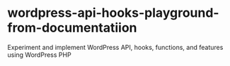 # wordpress-api-hooks-playground-from-documentatiion
Experiment and implement WordPress API, hooks, functions, 
and features using WordPress PHP
